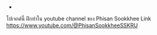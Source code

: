 * 
โปเจกต์นี้ ฝึกทำใน youtube channel ของ Phisan Sookkhee
Link https://www.youtube.com/@PhisanSookkheeSSKRU
